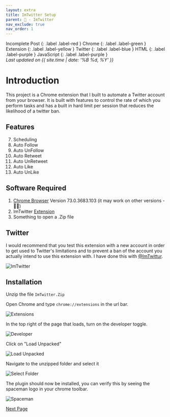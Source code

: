 ```yaml
---
layout: extra
title: ImTwitter Setup
parent: 💾 - ImTwitter
nav_exclude: true
nav_order: 1
---
```

Incomplete Post
{: .label .label-red }
Chrome
{: .label .label-green }
Extension
{: .label .label-yellow }
Twitter
{: .label .label-blue }
HTML
{: .label .label-purple }
JavaScript
{: .label .label-purple }
<br>
<i>Last updated on {{ site.time | date: '%B %d, %Y' }}</i>

# Introduction

This project is a Chrome extension that I built to automate a Twitter account from your browser. It is built with features to control the rate of which you perform tasks and has a built in hard limit per session that reduces the likelihood of a twitter ban. 

## Features

7. Scheduling
5. Auto Follow
6. Auto UnFollow
3. Auto Retweet
4. Auto UnRetweet
1. Auto Like
2. Auto UnLike

## Software Required

1. [Chrome Browser](https://www.googleadservices.com/pagead/aclk?sa=L&ai=DChcSEwibiNCq0ejhAhVPse0KHRufB9MYABAAGgJkZw&ohost=www.google.com&cid=CAESQOD2jg6K8UyuYOBbGBCt8Be5gNmgLTsrM02sdsJAU0frW3VjfLdy3Aa9JmPh3V82Y8vsjwT1vI1H5sMldrdSV5E&sig=AOD64_1HvL_NuvJSVW_IxvY56buTop6AQA&q=&ved=2ahUKEwiT8Mmq0ejhAhWVoXEKHcIQBmcQ0Qx6BAgOEAE&adurl= "Download Chrome") Version 73.0.3683.103 (it may work on other versions - 🤷‍♂️)
2. ImTwitter [Extension](https://www.imtiaan.com/downloads/ImTwitter.zip "Download this Software")
3. Something to open a .Zip file

## Twitter

I would recommend that you test this extension with a new account in order to get used to Twitter's limitations and to prevent a ban of the account you actually intend to use this extension with.
I have done this with [@ImTwittur](https://twitter.com/ImTwittur).

![ImTwitter](../images/imtwittur.png "ImTwittur")

## Installation

Unzip the file `ImTwitter.Zip`

Open Chrome and type `chrome://extensions` in the url bar.

![Extensions](../images/extensions.png "Extensions")

In the top right of the page that loads, turn on the developer toggle. 

![Developer](../images/developermode.png "Developer Mode")

Click on "Load Unpacked"

![Load Unpacked](../images/load.png "Load Unpacked")

Navigate to the unzipped folder and select it

![Select Folder](../images/folder.png "Select Folder")

The plugin should now be installed, you can verify this by seeing the spaceman logo in your chrome toolbar. 

![Spaceman](../images/spaceman.png "Spaceman")

[Next Page](/ImTwitter/automation/ "Next")

